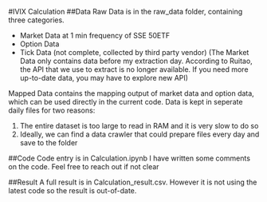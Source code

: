 #IVIX Calculation
##Data
Raw Data is in the raw_data folder, containing three categories. 
* Market Data at 1 min frequency of SSE 50ETF
* Option Data
* Tick Data (not complete, collected by third party vendor)
(The Market Data only contains data before my extraction day. According to Ruitao, the API that we use to extract is no longer available. If you need more up-to-date data, you may have to explore new API)

Mapped Data contains the mapping output of market data and option data, which can be used directly in the current code.
Data is kept in seperate daily files for two reasons:
1. The entire dataset is too large to read in RAM and it is very slow to do so
2. Ideally, we can find a data crawler that could prepare files every day and save to the folder

##Code
Code entry is in Calculation.ipynb
I have written some comments on the code. Feel free to reach out if not clear

##Result
A full result is in Calculation_result.csv. However it is not using the latest code so the result is out-of-date.
